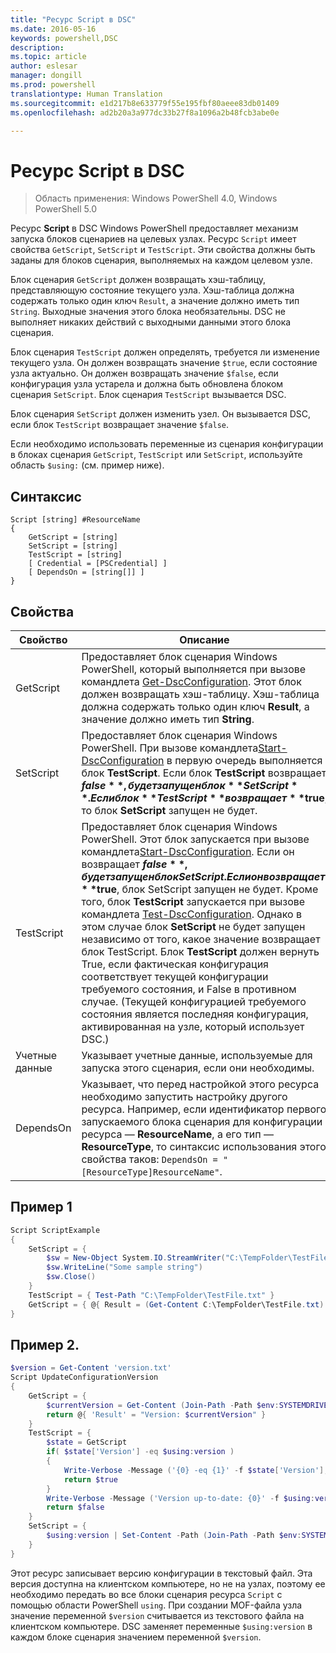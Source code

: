```yaml
---
title: "Ресурс Script в DSC"
ms.date: 2016-05-16
keywords: powershell,DSC
description: 
ms.topic: article
author: eslesar
manager: dongill
ms.prod: powershell
translationtype: Human Translation
ms.sourcegitcommit: e1d217b8e633779f55e195fbf80aeee83db01409
ms.openlocfilehash: ad2b20a3a977dc33b27f8a1096a2b48fcb3abe0e

---
```


# Ресурс Script в DSC

 
> Область применения: Windows PowerShell 4.0, Windows PowerShell 5.0

Ресурс **Script** в DSC Windows PowerShell предоставляет механизм запуска блоков сценариев на целевых узлах. Ресурс `Script` имеет свойства `GetScript`, `SetScript` и `TestScript`. Эти свойства должны быть заданы для блоков сценария, выполняемых на каждом целевом узле. 

Блок сценария `GetScript` должен возвращать хэш-таблицу, представляющую состояние текущего узла. Хэш-таблица должна содержать только один ключ `Result`, а значение должно иметь тип `String`. Выходные значения этого блока необязательны. DSC не выполняет никаких действий с выходными данными этого блока сценария.

Блок сценария `TestScript` должен определять, требуется ли изменение текущего узла. Он должен возвращать значение `$true`, если состояние узла актуально. Он должен возвращать значение `$false`, если конфигурация узла устарела и должна быть обновлена блоком сценария `SetScript`. Блок сценария `TestScript` вызывается DSC.

Блок сценария `SetScript` должен изменить узел. Он вызывается DSC, если блок `TestScript` возвращает значение `$false`.

Если необходимо использовать переменные из сценария конфигурации в блоках сценария `GetScript`, `TestScript` или `SetScript`, используйте область `$using:` (см. пример ниже).


## Синтаксис

```
Script [string] #ResourceName
{
    GetScript = [string]
    SetScript = [string]
    TestScript = [string]
    [ Credential = [PSCredential] ]
    [ DependsOn = [string[]] ]
}
```

## Свойства

|  Свойство  |  Описание   | 
|---|---| 
| GetScript| Предоставляет блок сценария Windows PowerShell, который выполняется при вызове командлета [Get-DscConfiguration](https://technet.microsoft.com/en-us/library/dn407379.aspx). Этот блок должен возвращать хэш-таблицу. Хэш-таблица должна содержать только один ключ **Result**, а значение должно иметь тип **String**.| 
| SetScript| Предоставляет блок сценария Windows PowerShell. При вызове командлета[Start-DscConfiguration](https://technet.microsoft.com/en-us/library/dn521623.aspx) в первую очередь выполняется блок **TestScript**. Если блок **TestScript** возвращает **$false**, будет запущен блок **SetScript**. Если блок **TestScript** возвращает **$true**, то блок **SetScript** запущен не будет.| 
| TestScript| Предоставляет блок сценария Windows PowerShell. Этот блок запускается при вызове командлета[Start-DscConfiguration](https://technet.microsoft.com/en-us/library/dn521623.aspx). Если он возвращает **$false**, будет запущен блок SetScript. Если он возвращает **$true**, блок SetScript запущен не будет. Кроме того, блок **TestScript** запускается при вызове командлета [Test-DscConfiguration](https://technet.microsoft.com/en-us/library/dn407382.aspx). Однако в этом случае блок **SetScript** не будет запущен независимо от того, какое значение возвращает блок TestScript. Блок **TestScript** должен вернуть True, если фактическая конфигурация соответствует текущей конфигурации требуемого состояния, и False в противном случае. (Текущей конфигурацией требуемого состояния является последняя конфигурация, активированная на узле, который использует DSC.)| 
| Учетные данные| Указывает учетные данные, используемые для запуска этого сценария, если они необходимы.| 
| DependsOn| Указывает, что перед настройкой этого ресурса необходимо запустить настройку другого ресурса. Например, если идентификатор первого запускаемого блока сценария для конфигурации ресурса — **ResourceName**, а его тип — **ResourceType**, то синтаксис использования этого свойства таков: `DependsOn = "[ResourceType]ResourceName"`.

## Пример 1
```powershell
Script ScriptExample
{
    SetScript = { 
        $sw = New-Object System.IO.StreamWriter("C:\TempFolder\TestFile.txt")
        $sw.WriteLine("Some sample string")
        $sw.Close()
    }
    TestScript = { Test-Path "C:\TempFolder\TestFile.txt" }
    GetScript = { @{ Result = (Get-Content C:\TempFolder\TestFile.txt) } }          
}
```

## Пример 2.
```powershell
$version = Get-Content 'version.txt'
Script UpdateConfigurationVersion
{
    GetScript = { 
        $currentVersion = Get-Content (Join-Path -Path $env:SYSTEMDRIVE -ChildPath 'version.txt')
        return @{ 'Result' = "Version: $currentVersion" }
    }          
    TestScript = { 
        $state = GetScript
        if( $state['Version'] -eq $using:version )
        {
            Write-Verbose -Message ('{0} -eq {1}' -f $state['Version'],$using:version)
            return $true
        }
        Write-Verbose -Message ('Version up-to-date: {0}' -f $using:version)
        return $false
    }
    SetScript = { 
        $using:version | Set-Content -Path (Join-Path -Path $env:SYSTEMDRIVE -ChildPath 'version.txt')
    }
}
```

Этот ресурс записывает версию конфигурации в текстовый файл. Эта версия доступна на клиентском компьютере, но не на узлах, поэтому ее необходимо передать во все блоки сценария ресурса `Script` с помощью области PowerShell `using`. При создании MOF-файла узла значение переменной `$version` считывается из текстового файла на клиентском компьютере. DSC заменяет переменные `$using:version` в каждом блоке сценария значением переменной `$version`.




<!--HONumber=Jul16_HO1-->


